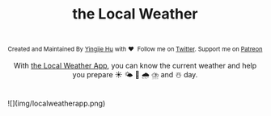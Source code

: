 <h1 align="center"> the Local Weather</h1>

<div align="center" style="padding-top:20px">
	<sub>Created and Maintained By <a href="http://yingjiehu.com" target="_blank">Yingjie Hu</a> with ❤️ &nbsp;Follow me on <a href="https://twitter.com/yingjieYJH" target="_blank">Twitter</a>. Support me on <a href="https://www.patreon.com/yingjie">Patreon</a></sub>
</div>

<br>

<div align="center">With <a href="http://localweather.yingjiehu.com">the Local Weather App</a>, you can know the current weather and help you prepare ☀️ 🌤 🌈 🌧 ⛈ and ☃️ day.</div>
<br>


<br>
![](img/localweatherapp.png)